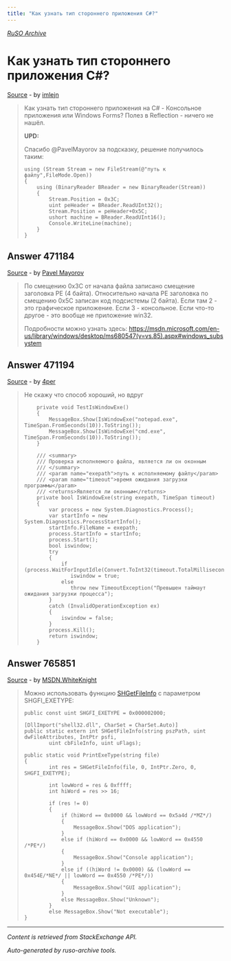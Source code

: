 ```yaml
---
title: "Как узнать тип стороннего приложения C#?"
---
```

<p><i><a href="https://github.com/MSDN-WhiteKnight/ruso-archive/">RuSO Archive</a></i></p>
<h1>Как узнать тип стороннего приложения C#?</h1>
<p><a href="https://ru.stackoverflow.com/questions/471177/%d0%9a%d0%b0%d0%ba-%d1%83%d0%b7%d0%bd%d0%b0%d1%82%d1%8c-%d1%82%d0%b8%d0%bf-%d1%81%d1%82%d0%be%d1%80%d0%be%d0%bd%d0%bd%d0%b5%d0%b3%d0%be-%d0%bf%d1%80%d0%b8%d0%bb%d0%be%d0%b6%d0%b5%d0%bd%d0%b8%d1%8f-c">Source</a> - by <a href="https://ru.stackoverflow.com/users/193362/imlejn">imlejn</a></p>
<blockquote>
<p>Как узнать тип стороннего приложения на C# - Консольное приложения или Windows Forms? Полез в Reflection - ничего не нашёл.</p>

<p><strong>UPD:</strong></p>

<p>Спасибо @PavelMayorov за подсказку, решение получилось таким:</p>

<pre><code>using (Stream Stream = new FileStream(@"путь к файлу",FileMode.Open))
{
    using (BinaryReader BReader = new BinaryReader(Stream))
    {
        Stream.Position = 0x3C;
        uint peHeader = BReader.ReadUInt32();
        Stream.Position = peHeader+0x5C;
        ushort machine = BReader.ReadUInt16();
        Console.WriteLine(machine);
    }
} 
</code></pre>

</blockquote>
<h2>Answer 471184</h2>
<p><a href="https://ru.stackoverflow.com/a/471184/">Source</a> - by <a href="https://ru.stackoverflow.com/users/178779/pavel-mayorov">Pavel Mayorov</a></p>
<blockquote>
<p>По смещению 0x3C от начала файла записано смещение заголовка PE (4 байта). Относительно начала PE заголовка по смещению 0x5C записан код подсистемы (2 байта). Если там 2 - это графическое приложение. Если 3 - консольное. Если что-то другое - это вообще не приложение win32.</p>

<p>Подробности можно узнать здесь: <a href="https://msdn.microsoft.com/en-us/library/windows/desktop/ms680547(v=vs.85).aspx#windows_subsystem" rel="nofollow noreferrer">https://msdn.microsoft.com/en-us/library/windows/desktop/ms680547(v=vs.85).aspx#windows_subsystem</a></p>

</blockquote>
<h2>Answer 471194</h2>
<p><a href="https://ru.stackoverflow.com/a/471194/">Source</a> - by <a href="https://ru.stackoverflow.com/users/22836/4per">4per</a></p>
<blockquote>
<p>Не скажу что способ хороший, но вдруг</p>

<pre><code>    private void TestIsWindowExe()
    {
        MessageBox.Show(IsWindowExe("notepad.exe", TimeSpan.FromSeconds(10)).ToString());
        MessageBox.Show(IsWindowExe("cmd.exe", TimeSpan.FromSeconds(10)).ToString());
    }

    /// &lt;summary&gt;
    /// Проверка исполняемого файла, является ли он оконным
    /// &lt;/summary&gt;
    /// &lt;param name="exepath"&gt;путь к исполняемому файлу&lt;/param&gt;
    /// &lt;param name="timeout"&gt;время ожидания загрузки программы&lt;/param&gt;
    /// &lt;returns&gt;Является ли оконным&lt;/returns&gt;
    private bool IsWindowExe(string exepath, TimeSpan timeout)
    {
        var process = new System.Diagnostics.Process();
        var startInfo = new System.Diagnostics.ProcessStartInfo();
        startInfo.FileName = exepath;            
        process.StartInfo = startInfo;
        process.Start();
        bool iswindow;
        try
        {               
            if (process.WaitForInputIdle(Convert.ToInt32(timeout.TotalMilliseconds)))
               iswindow = true;
            else
               throw new TimeoutException("Превышен таймаут ожидания загрузки процесса");
        }
        catch (InvalidOperationException ex)
        {
            iswindow = false;
        }
        process.Kill();
        return iswindow;
    }
</code></pre>

</blockquote>
<h2>Answer 765851</h2>
<p><a href="https://ru.stackoverflow.com/a/765851/">Source</a> - by <a href="https://ru.stackoverflow.com/users/240512/msdn-whiteknight">MSDN.WhiteKnight</a></p>
<blockquote>
<p>Можно использовать функцию <a href="https://msdn.microsoft.com/en-us/library/windows/desktop/bb762179%28v=vs.85%29.aspx?f=255&amp;MSPPError=-2147217396" rel="nofollow noreferrer">SHGetFileInfo</a> с параметром SHGFI_EXETYPE:</p>

<pre><code>public const uint SHGFI_EXETYPE = 0x000002000;

[DllImport("shell32.dll", CharSet = CharSet.Auto)]
public static extern int SHGetFileInfo(string pszPath, uint dwFileAttributes, IntPtr psfi, 
        uint cbFileInfo, uint uFlags);

public static void PrintExeType(string file)
{            
        int res = SHGetFileInfo(file, 0, IntPtr.Zero, 0, SHGFI_EXETYPE);

        int lowWord = res &amp; 0xffff;
        int hiWord = res &gt;&gt; 16;

        if (res != 0)
        {
            if (hiWord == 0x0000 &amp;&amp; lowWord == 0x5a4d /*MZ*/) 
            {
                MessageBox.Show("DOS application");
            }
            else if (hiWord == 0x0000 &amp;&amp; lowWord == 0x4550 /*PE*/)
            {
                MessageBox.Show("Console application");
            }
            else if ((hiWord != 0x0000) &amp;&amp; (lowWord == 0x454E/*NE*/ || lowWord == 0x4550 /*PE*/))
            {
                MessageBox.Show("GUI application");
            }
            else MessageBox.Show("Unknown");
        }
        else MessageBox.Show("Not executable");            
}
</code></pre>

</blockquote>
<hr/>
<p><i>Content is retrieved from StackExchange API. </i></p>
<p><i>Auto-generated by ruso-archive tools. </i></p>

